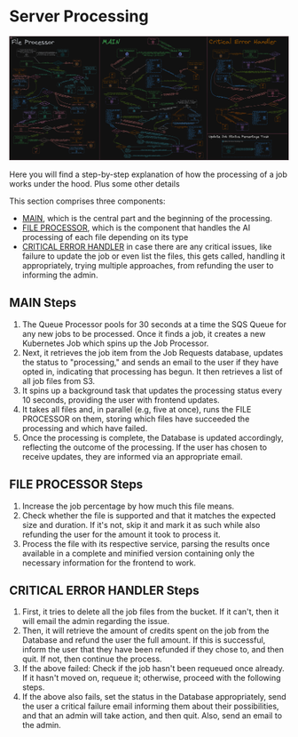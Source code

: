 # Server Processing

![Server Processing](../../assets/diagrams/server_processor.png "Server Processing Diagram")

Here you will find a step-by-step explanation of how the processing of a job works under the hood. Plus some other details

This section comprises three components:

- [MAIN](#main-steps), which is the central part and the beginning of the processing.
- [FILE PROCESSOR](#file-processor-steps), which is the component that handles the AI processing of each file depending on its type
- [CRITICAL ERROR HANDLER](#critical-error-handler-steps) in case there are any critical issues, like failure to update the job or even list the files, this gets called, handling it appropriately, trying multiple approaches, from refunding the user to informing the admin.

## MAIN Steps

1. The Queue Processor pools for 30 seconds at a time the SQS Queue for any new jobs to be processed. Once it finds a job, it creates a new Kubernetes Job which spins up the Job Processor.
1. Next, it retrieves the job item from the Job Requests database, updates the status to "processing," and sends an email to the user if they have opted in, indicating that processing has begun. It then retrieves a list of all job files from S3.
1. It spins up a background task that updates the processing status every 10 seconds, providing the user with frontend updates.
1. It takes all files and, in parallel (e.g, five at once), runs the FILE PROCESSOR on them, storing which files have succeeded the processing and which have failed.
1. Once the processing is complete, the Database is updated accordingly, reflecting the outcome of the processing. If the user has chosen to receive updates, they are informed via an appropriate email.

## FILE PROCESSOR Steps

1. Increase the job percentage by how much this file means.
1. Check whether the file is supported and that it matches the expected size and duration. If it's not, skip it and mark it as such while also refunding the user for the amount it took to process it.
1. Process the file with its respective service, parsing the results once available in a complete and minified version containing only the necessary information for the frontend to work.

## CRITICAL ERROR HANDLER Steps

1. First, it tries to delete all the job files from the bucket. If it can't, then it will email the admin regarding the issue.
1. Then, it will retrieve the amount of credits spent on the job from the Database and refund the user the full amount. If this is successful, inform the user that they have been refunded if they chose to, and then quit. If not, then continue the process.
1. If the above failed: Check if the job hasn't been requeued once already. If it hasn't moved on, requeue it; otherwise, proceed with the following steps.
1. If the above also fails, set the status in the Database appropriately, send the user a critical failure email informing them about their possibilities, and that an admin will take action, and then quit. Also, send an email to the admin.
